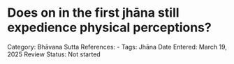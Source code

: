 # Does on in the first jhāna still expedience physical perceptions?

Category: Bhāvana
Sutta References: -
Tags: Jhāna
Date Entered: March 19, 2025
Review Status: Not started